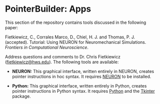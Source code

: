 # PointerBuilder: Apps

This section of the repository contains tools discussed in the following paper:

Fietkiewicz, C., Corrales Marco, D., Chiel, H. J. and Thomas, P. J. (accepted). Tutorial: Using NEURON for Neuromechanical Simulations. *Frontiers in Computational Neuroscience*.

Address questions and comments to Dr. Chris Fietkiewicz (fietkiewicz@hws.edu). The following tools are available:

* **NEURON:** This graphical interface, written entirely in NEURON, creates pointer instructions in hoc syntax. It requires [NEURON](https::/neuron.yale.edu) to be installed.

* **Python:** This graphical interface, written entirely in Python, creates pointer instructions in Python syntax. It requires [Python](https://python.org) and the [Tkinter](https://docs.python.org/3/library/tkinter.html) package.
